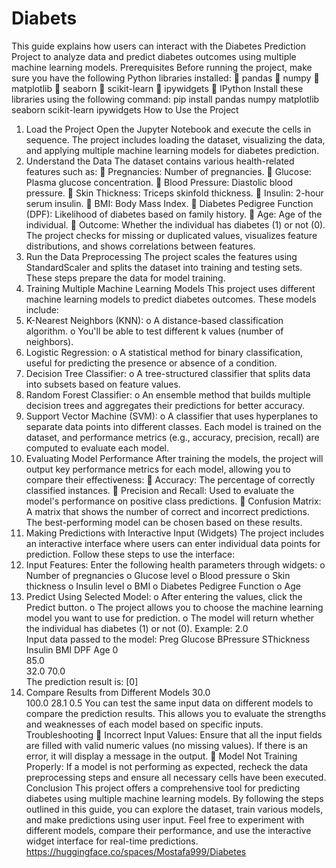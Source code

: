 # Diabets
This guide explains how users can interact with the Diabetes Prediction Project to 
analyze data and predict diabetes outcomes using multiple machine learning models. 
Prerequisites 
Before running the project, make sure you have the following Python libraries 
installed: 
 pandas 
 numpy 
 matplotlib 
 seaborn 
 scikit-learn 
 ipywidgets 
 IPython 
Install these libraries using the following command: 
pip install pandas numpy matplotlib seaborn scikit-learn ipywidgets 
How to Use the Project 
1. Load the Project 
Open the Jupyter Notebook and execute the cells in sequence. The project includes 
loading the dataset, visualizing the data, and applying multiple machine learning 
models for diabetes prediction. 
2. Understand the Data 
The dataset contains various health-related features such as: 
 Pregnancies: Number of pregnancies. 
 Glucose: Plasma glucose concentration. 
 Blood Pressure: Diastolic blood pressure. 
 Skin Thickness: Triceps skinfold thickness. 
 Insulin: 2-hour serum insulin. 
 BMI: Body Mass Index. 
 Diabetes Pedigree Function (DPF): Likelihood of diabetes based on family history. 
 Age: Age of the individual. 
 Outcome: Whether the individual has diabetes (1) or not (0). 
The project checks for missing or duplicated values, visualizes feature distributions, 
and shows correlations between features. 
3. Run the Data Preprocessing 
The project scales the features using StandardScaler and splits the dataset into 
training and testing sets. These steps prepare the data for model training. 
4. Training Multiple Machine Learning Models 
This project uses different machine learning models to predict diabetes outcomes. 
These models include: 
1. K-Nearest Neighbors (KNN): 
o A distance-based classification algorithm. 
o You'll be able to test different k values (number of neighbors). 
2. Logistic Regression: 
o A statistical method for binary classification, useful for predicting the 
presence or absence of a condition. 
3. Decision Tree Classifier: 
o A tree-structured classifier that splits data into subsets based on feature 
values. 
4. Random Forest Classifier: 
o An ensemble method that builds multiple decision trees and aggregates 
their predictions for better accuracy. 
5. Support Vector Machine (SVM): 
o A classifier that uses hyperplanes to separate data points into different 
classes. 
Each model is trained on the dataset, and performance metrics (e.g., accuracy, 
precision, recall) are computed to evaluate each model. 
5. Evaluating Model Performance 
After training the models, the project will output key performance metrics for each 
model, allowing you to compare their effectiveness: 
 Accuracy: The percentage of correctly classified instances. 
 Precision and Recall: Used to evaluate the model's performance on positive class 
predictions. 
 Confusion Matrix: A matrix that shows the number of correct and incorrect 
predictions. 
The best-performing model can be chosen based on these results. 
6. Making Predictions with Interactive Input (Widgets) 
The project includes an interactive interface where users can enter individual data 
points for prediction. Follow these steps to use the interface: 
1. Input Features: Enter the following health parameters through widgets: 
o Number of pregnancies 
o Glucose level 
o Blood pressure 
o Skin thickness 
o Insulin level 
o BMI 
o Diabetes Pedigree Function 
o Age 
2. Predict Using Selected Model: 
o After entering the values, click the Predict button. 
o The project allows you to choose the machine learning model you want to 
use for prediction. 
o The model will return whether the individual has diabetes (1) or not (0). 
Example: 
2.0      
Input data passed to the model: 
Preg  Glucose  BPressure  SThickness  Insulin  BMI  DPF  Age 
0     
85.0       
32.0 
70.0        
The prediction result is: [0] 
7. Compare Results from Different Models 
30.0     
100.0 28.1 0.5 
You can test the same input data on different models to compare the prediction 
results. This allows you to evaluate the strengths and weaknesses of each model based 
on specific inputs. 
Troubleshooting 
 Incorrect Input Values: Ensure that all the input fields are filled with valid 
numeric values (no missing values). If there is an error, it will display a 
message in the output. 
 Model Not Training Properly: If a model is not performing as expected, 
recheck the data preprocessing steps and ensure all necessary cells have been 
executed. 
Conclusion 
This project offers a comprehensive tool for predicting diabetes using multiple 
machine learning models. By following the steps outlined in this guide, you can 
explore the dataset, train various models, and make predictions using user input. 
Feel free to experiment with different models, compare their performance, and use the 
interactive widget interface for real-time predictions. 
https://huggingface.co/spaces/Mostafa999/Diabetes
